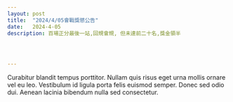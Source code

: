 ```yaml
---
layout: post
title:  "2024/4/05會戰獎懲公告"
date:   2024-4-05
description: 百場正分最後一站,回規會規, 但未達前二十名,獎金領半




---
```


<p class="intro"><span class="dropcap">C</span>urabitur blandit tempus porttitor. Nullam quis risus eget urna mollis ornare vel eu leo. Vestibulum id ligula porta felis euismod semper. Donec sed odio dui. Aenean lacinia bibendum nulla sed consectetur.</p>
